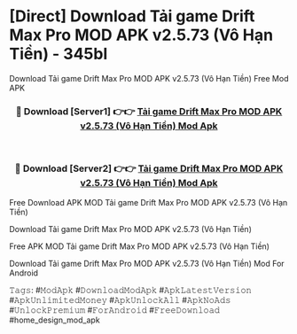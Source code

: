 # [Direct] Download Tải game Drift Max Pro MOD APK v2.5.73 (Vô Hạn Tiền) - 345bl
Download Tải game Drift Max Pro MOD APK v2.5.73 (Vô Hạn Tiền) Free Mod APK

<div align="center">
<h3>🔴 Download [Server1] 👉👉 <a href="https://apk-comot.site?title=Tải_game_Drift_Max_Pro_MOD_APK_v2.5.73_(Vô_Hạn_Tiền)">Tải game Drift Max Pro MOD APK v2.5.73 (Vô Hạn Tiền) Mod Apk</a></h3><br>

<h3>🔴 Download [Server2] 👉👉 <a href="https://apk-comot.site?title=Tải_game_Drift_Max_Pro_MOD_APK_v2.5.73_(Vô_Hạn_Tiền)">Tải game Drift Max Pro MOD APK v2.5.73 (Vô Hạn Tiền) Mod Apk</a></h3>
</div>


Free Download APK MOD Tải game Drift Max Pro MOD APK v2.5.73 (Vô Hạn Tiền)

Download Tải game Drift Max Pro MOD APK v2.5.73 (Vô Hạn Tiền) 

Free APK MOD Tải game Drift Max Pro MOD APK v2.5.73 (Vô Hạn Tiền) 

Download Tải game Drift Max Pro MOD APK v2.5.73 (Vô Hạn Tiền) Mod For Android

𝚃𝚊𝚐𝚜: #𝙼𝚘𝚍𝙰𝚙𝚔 #𝙳𝚘𝚠𝚗𝚕𝚘𝚊𝚍𝙼𝚘𝚍𝙰𝚙𝚔 #𝙰𝚙𝚔𝙻𝚊𝚝𝚎𝚜𝚝𝚅𝚎𝚛𝚜𝚒𝚘𝚗 #𝙰𝚙𝚔𝚄𝚗𝚕𝚒𝚖𝚒𝚝𝚎𝚍𝙼𝚘𝚗𝚎𝚢 #𝙰𝚙𝚔𝚄𝚗𝚕𝚘𝚌𝚔𝙰𝚕𝚕 #𝙰𝚙𝚔𝙽𝚘𝙰𝚍𝚜 #𝚄𝚗𝚕𝚘𝚌𝚔𝙿𝚛𝚎𝚖𝚒𝚞𝚖 #𝙵𝚘𝚛𝙰𝚗𝚍𝚛𝚘𝚒𝚍 #𝙵𝚛𝚎𝚎𝙳𝚘𝚠𝚗𝚕𝚘𝚊𝚍 #home_design_mod_apk